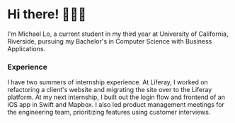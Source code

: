 # Hi there! 👨🏻‍💻
I'm Michael Lo, a current student in my third year at University of California, Riverside, pursuing my Bachelor's in Computer Science with Business Applications.

### Experience
I have two summers of internship experience. At Liferay, I worked on refactoring a client's website and migrating the site over to the Liferay platform. At my next internship, I built out the login flow and frontend of an iOS app in Swift and Mapbox. I also led product management meetings for the engineering team, prioritizing features using customer interviews.
